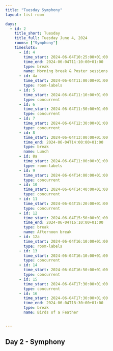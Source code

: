 ```yaml
---
title: "Tuesday Symphony"
layout: list-room

days: 
  - id: 2
    title_short: Tuesday
    title_full: Tuesday June 4, 2024
    rooms: ["Symphony"]
    timeslots: 
      - id: 4
        time_start: 2024-06-04T10:25:00+01:00
        time_end: 2024-06-04T11:10:00+01:00
        type: break
        name: Morning break & Poster sessions
      - id: 4a
        time_start: 2024-06-04T11:00:00+01:00
        type: room-labels
      - id: 5
        time_start: 2024-06-04T11:10:00+01:00
        type: concurrent
      - id: 6
        time_start: 2024-06-04T11:50:00+01:00
        type: concurrent
      - id: 7
        time_start: 2024-06-04T12:30:00+01:00
        type: concurrent
      - id: 8
        time_start: 2024-06-04T13:00:00+01:00
        time_end: 2024-06-04T14:00:00+01:00
        type: break
        name: Lunch
      - id: 8a
        time_start: 2024-06-04T11:00:00+01:00
        type: room-labels
      - id: 9
        time_start: 2024-06-04T14:00:00+01:00
        type: concurrent
      - id: 10
        time_start: 2024-06-04T14:40:00+01:00
        type: concurrent
      - id: 11
        time_start: 2024-06-04T15:20:00+01:00
        type: concurrent
      - id: 12
        time_start: 2024-06-04T15:50:00+01:00
        time_end: 2024-06-04T16:10:00+01:00
        type: break
        name: Afternoon break
      - id: 12a
        time_start: 2024-06-04T16:10:00+01:00
        type: room-labels
      - id: 13
        time_start: 2024-06-04T16:10:00+01:00
        type: concurrent
      - id: 14
        time_start: 2024-06-04T16:50:00+01:00
        type: concurrent
      - id: 15
        time_start: 2024-06-04T17:30:00+01:00
        type: concurrent
      - id: 16
        time_start: 2024-06-04T17:30:00+01:00
        time_end: 2024-06-04T18:30:00+01:00
        type: break
        name: Birds of a Feather


---
```


## Day 2 - Symphony